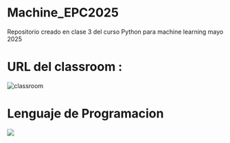# Machine_EPC2025
Repositorio creado en clase 3 del curso Python para machine learning mayo 2025

# URL del classroom : 
![classroom](https://classroom.google.com/c/NzgzOTI5MjcyNTE1)
# Lenguaje de Programacion
![](https://www.python.org/static/community_logos/python-logo.png)
